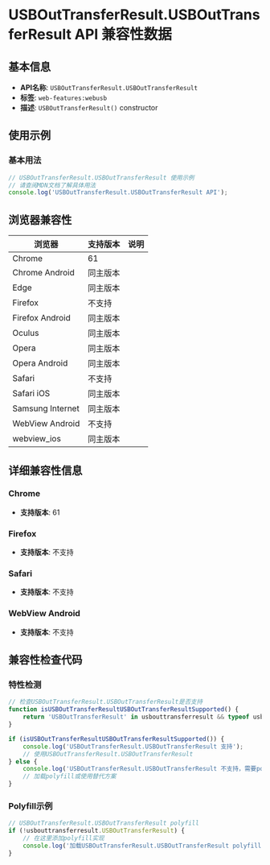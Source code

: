 # USBOutTransferResult.USBOutTransferResult API 兼容性数据

## 基本信息

- **API名称**: `USBOutTransferResult.USBOutTransferResult`
- **标签**: `web-features:webusb`
- **描述**: `USBOutTransferResult()` constructor

## 使用示例

### 基本用法

```javascript
// USBOutTransferResult.USBOutTransferResult 使用示例
// 请查阅MDN文档了解具体用法
console.log('USBOutTransferResult.USBOutTransferResult API');
```

## 浏览器兼容性

| 浏览器 | 支持版本 | 说明 |
|--------|----------|------|
| Chrome | 61 |  |
| Chrome Android | 同主版本 |  |
| Edge | 同主版本 |  |
| Firefox | 不支持 |  |
| Firefox Android | 同主版本 |  |
| Oculus | 同主版本 |  |
| Opera | 同主版本 |  |
| Opera Android | 同主版本 |  |
| Safari | 不支持 |  |
| Safari iOS | 同主版本 |  |
| Samsung Internet | 同主版本 |  |
| WebView Android | 不支持 |  |
| webview_ios | 同主版本 |  |

## 详细兼容性信息

### Chrome

- **支持版本**: 61

### Firefox

- **支持版本**: 不支持

### Safari

- **支持版本**: 不支持

### WebView Android

- **支持版本**: 不支持

## 兼容性检查代码

### 特性检测

```javascript
// 检查USBOutTransferResult.USBOutTransferResult是否支持
function isUSBOutTransferResultUSBOutTransferResultSupported() {
    return 'USBOutTransferResult' in usbouttransferresult && typeof usbouttransferresult.USBOutTransferResult === 'function';
}

if (isUSBOutTransferResultUSBOutTransferResultSupported()) {
    console.log('USBOutTransferResult.USBOutTransferResult 支持');
    // 使用USBOutTransferResult.USBOutTransferResult
} else {
    console.log('USBOutTransferResult.USBOutTransferResult 不支持，需要polyfill');
    // 加载polyfill或使用替代方案
}
```

### Polyfill示例

```javascript
// USBOutTransferResult.USBOutTransferResult polyfill
if (!usbouttransferresult.USBOutTransferResult) {
    // 在这里添加polyfill实现
    console.log('加载USBOutTransferResult.USBOutTransferResult polyfill');
}
```

